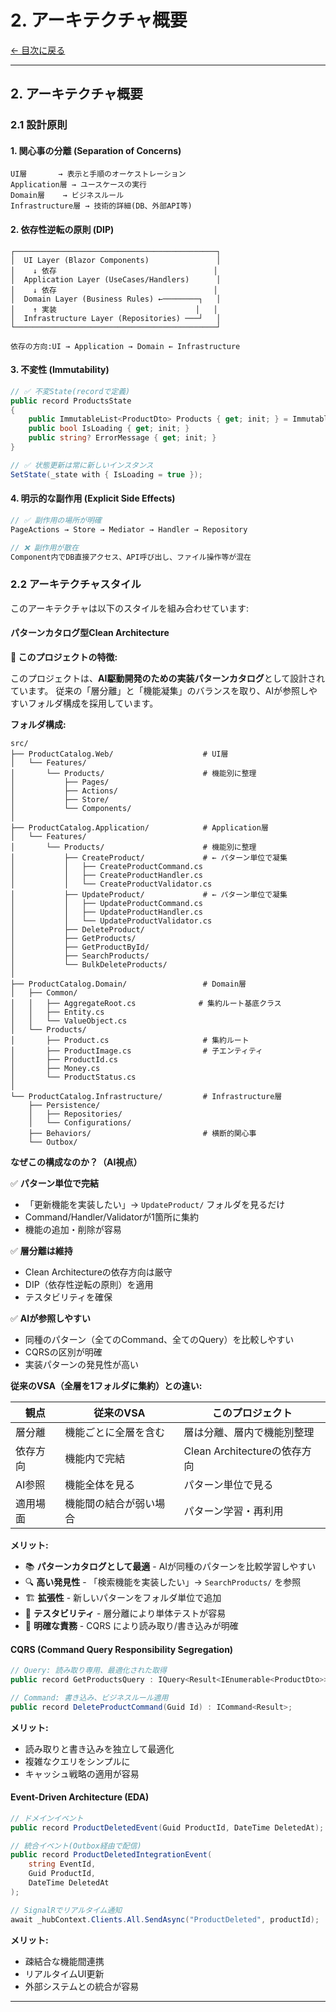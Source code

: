 # 2. アーキテクチャ概要

[← 目次に戻る](00_README.md)

---

## 2. アーキテクチャ概要

### 2.1 設計原則

#### **1. 関心事の分離 (Separation of Concerns)**

```
UI層       → 表示と手順のオーケストレーション
Application層 → ユースケースの実行
Domain層    → ビジネスルール
Infrastructure層 → 技術的詳細(DB、外部API等)
```

#### **2. 依存性逆転の原則 (DIP)**

```
┌─────────────────────────────────────────────┐
│  UI Layer (Blazor Components)               │
│    ↓ 依存                                   │
│  Application Layer (UseCases/Handlers)      │
│    ↓ 依存                                   │
│  Domain Layer (Business Rules) ←────────┐   │
│    ↑ 実装                               │   │
│  Infrastructure Layer (Repositories) ───┘   │
└─────────────────────────────────────────────┘

依存の方向:UI → Application → Domain ← Infrastructure
```

#### **3. 不変性 (Immutability)**

```csharp
// ✅ 不変State(recordで定義)
public record ProductsState
{
    public ImmutableList<ProductDto> Products { get; init; } = ImmutableList<ProductDto>.Empty;
    public bool IsLoading { get; init; }
    public string? ErrorMessage { get; init; }
}

// ✅ 状態更新は常に新しいインスタンス
SetState(_state with { IsLoading = true });
```

#### **4. 明示的な副作用 (Explicit Side Effects)**

```csharp
// ✅ 副作用の場所が明確
PageActions → Store → Mediator → Handler → Repository

// ❌ 副作用が散在
Component内でDB直接アクセス、API呼び出し、ファイル操作等が混在
```

### 2.2 アーキテクチャスタイル

このアーキテクチャは以下のスタイルを組み合わせています:

#### **パターンカタログ型Clean Architecture**

**🎯 このプロジェクトの特徴:**

このプロジェクトは、**AI駆動開発のための実装パターンカタログ**として設計されています。
従来の「層分離」と「機能凝集」のバランスを取り、AIが参照しやすいフォルダ構成を採用しています。

**フォルダ構成:**

```
src/
├── ProductCatalog.Web/                    # UI層
│   └── Features/
│       └── Products/                      # 機能別に整理
│           ├── Pages/
│           ├── Actions/
│           ├── Store/
│           └── Components/
│
├── ProductCatalog.Application/            # Application層
│   └── Features/
│       └── Products/                      # 機能別に整理
│           ├── CreateProduct/             # ← パターン単位で凝集
│           │   ├── CreateProductCommand.cs
│           │   ├── CreateProductHandler.cs
│           │   └── CreateProductValidator.cs
│           ├── UpdateProduct/             # ← パターン単位で凝集
│           │   ├── UpdateProductCommand.cs
│           │   ├── UpdateProductHandler.cs
│           │   └── UpdateProductValidator.cs
│           ├── DeleteProduct/
│           ├── GetProducts/
│           ├── GetProductById/
│           ├── SearchProducts/
│           └── BulkDeleteProducts/
│
├── ProductCatalog.Domain/                 # Domain層
│   ├── Common/
│   │   ├── AggregateRoot.cs              # 集約ルート基底クラス
│   │   ├── Entity.cs
│   │   └── ValueObject.cs
│   └── Products/
│       ├── Product.cs                     # 集約ルート
│       ├── ProductImage.cs                # 子エンティティ
│       ├── ProductId.cs
│       ├── Money.cs
│       └── ProductStatus.cs
│
└── ProductCatalog.Infrastructure/         # Infrastructure層
    ├── Persistence/
    │   ├── Repositories/
    │   └── Configurations/
    ├── Behaviors/                         # 横断的関心事
    └── Outbox/
```

**なぜこの構成なのか？（AI視点）**

✅ **パターン単位で完結**
- 「更新機能を実装したい」→ `UpdateProduct/` フォルダを見るだけ
- Command/Handler/Validatorが1箇所に集約
- 機能の追加・削除が容易

✅ **層分離は維持**
- Clean Architectureの依存方向は厳守
- DIP（依存性逆転の原則）を適用
- テスタビリティを確保

✅ **AIが参照しやすい**
- 同種のパターン（全てのCommand、全てのQuery）を比較しやすい
- CQRSの区別が明確
- 実装パターンの発見性が高い

**従来のVSA（全層を1フォルダに集約）との違い:**

| 観点 | 従来のVSA | このプロジェクト |
|-----|----------|----------------|
| 層分離 | 機能ごとに全層を含む | 層は分離、層内で機能別整理 |
| 依存方向 | 機能内で完結 | Clean Architectureの依存方向 |
| AI参照 | 機能全体を見る | パターン単位で見る |
| 適用場面 | 機能間の結合が弱い場合 | パターン学習・再利用 |

**メリット:**
- 📚 **パターンカタログとして最適** - AIが同種のパターンを比較学習しやすい
- 🔍 **高い発見性** - 「検索機能を実装したい」→ `SearchProducts/` を参照
- 🏗️ **拡張性** - 新しいパターンをフォルダ単位で追加
- 🧪 **テスタビリティ** - 層分離により単体テストが容易
- 📖 **明確な責務** - CQRS により読み取り/書き込みが明確

#### **CQRS (Command Query Responsibility Segregation)**

```csharp
// Query: 読み取り専用、最適化された取得
public record GetProductsQuery : IQuery<Result<IEnumerable<ProductDto>>>;

// Command: 書き込み、ビジネスルール適用
public record DeleteProductCommand(Guid Id) : ICommand<Result>;
```

**メリット:**
- 読み取りと書き込みを独立して最適化
- 複雑なクエリをシンプルに
- キャッシュ戦略の適用が容易

#### **Event-Driven Architecture (EDA)**

```csharp
// ドメインイベント
public record ProductDeletedEvent(Guid ProductId, DateTime DeletedAt);

// 統合イベント(Outbox経由で配信)
public record ProductDeletedIntegrationEvent(
    string EventId,
    Guid ProductId,
    DateTime DeletedAt
);

// SignalRでリアルタイム通知
await _hubContext.Clients.All.SendAsync("ProductDeleted", productId);
```

**メリット:**
- 疎結合な機能間連携
- リアルタイムUI更新
- 外部システムとの統合が容易

---
